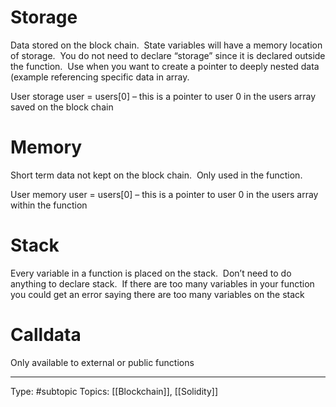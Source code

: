 # Storage

Data stored on the block chain.  State variables will have a memory location of storage.  You do not need to declare “storage” since it is declared outside the function.  Use when you want to create a pointer to deeply nested data (example referencing specific data in array.

User storage user = users[0] – this is a pointer to user 0 in the users array saved on the block chain

# Memory

Short term data not kept on the block chain.  Only used in the function.

User memory user = users[0] – this is a pointer to user 0 in the users array within the function

# Stack
Every variable in a function is placed on the stack.  Don’t need to do anything to declare stack.  If there are too many variables in your function you could get an error saying there are too many variables on the stack

# Calldata
Only available to external or public functions
___
Type: #subtopic 
Topics: [[Blockchain]], [[Solidity]]


